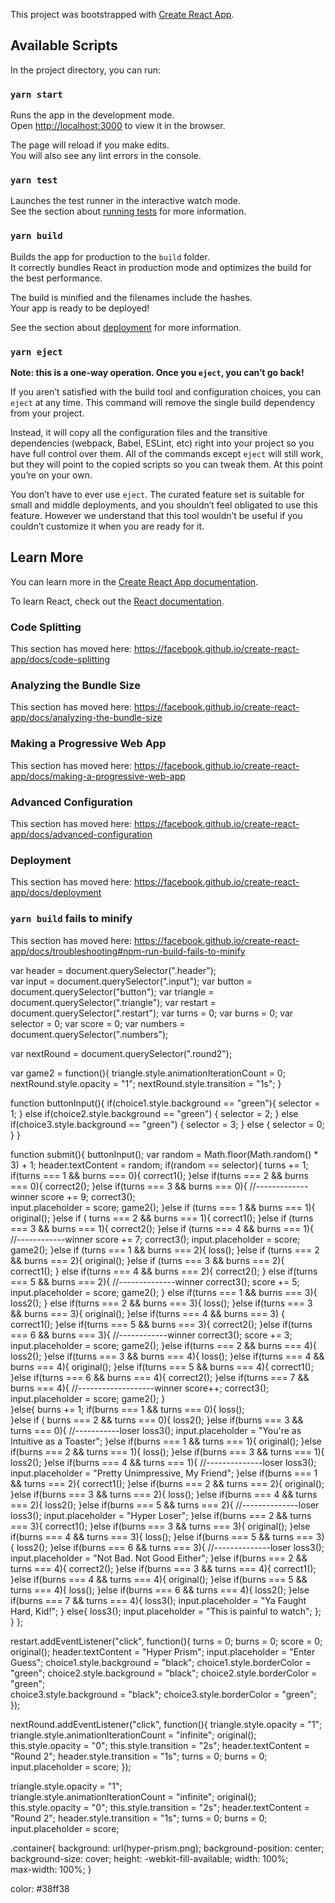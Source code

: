 This project was bootstrapped with [Create React App](https://github.com/facebook/create-react-app).

## Available Scripts

In the project directory, you can run:

### `yarn start`

Runs the app in the development mode.<br />
Open [http://localhost:3000](http://localhost:3000) to view it in the browser.

The page will reload if you make edits.<br />
You will also see any lint errors in the console.

### `yarn test`

Launches the test runner in the interactive watch mode.<br />
See the section about [running tests](https://facebook.github.io/create-react-app/docs/running-tests) for more information.

### `yarn build`

Builds the app for production to the `build` folder.<br />
It correctly bundles React in production mode and optimizes the build for the best performance.

The build is minified and the filenames include the hashes.<br />
Your app is ready to be deployed!

See the section about [deployment](https://facebook.github.io/create-react-app/docs/deployment) for more information.

### `yarn eject`

**Note: this is a one-way operation. Once you `eject`, you can’t go back!**

If you aren’t satisfied with the build tool and configuration choices, you can `eject` at any time. This command will remove the single build dependency from your project.

Instead, it will copy all the configuration files and the transitive dependencies (webpack, Babel, ESLint, etc) right into your project so you have full control over them. All of the commands except `eject` will still work, but they will point to the copied scripts so you can tweak them. At this point you’re on your own.

You don’t have to ever use `eject`. The curated feature set is suitable for small and middle deployments, and you shouldn’t feel obligated to use this feature. However we understand that this tool wouldn’t be useful if you couldn’t customize it when you are ready for it.

## Learn More

You can learn more in the [Create React App documentation](https://facebook.github.io/create-react-app/docs/getting-started).

To learn React, check out the [React documentation](https://reactjs.org/).

### Code Splitting

This section has moved here: https://facebook.github.io/create-react-app/docs/code-splitting

### Analyzing the Bundle Size

This section has moved here: https://facebook.github.io/create-react-app/docs/analyzing-the-bundle-size

### Making a Progressive Web App

This section has moved here: https://facebook.github.io/create-react-app/docs/making-a-progressive-web-app

### Advanced Configuration

This section has moved here: https://facebook.github.io/create-react-app/docs/advanced-configuration

### Deployment

This section has moved here: https://facebook.github.io/create-react-app/docs/deployment

### `yarn build` fails to minify

This section has moved here: https://facebook.github.io/create-react-app/docs/troubleshooting#npm-run-build-fails-to-minify







var header = document.querySelector(".header");  
var input = document.querySelector(".input"); 
var button = document.querySelector("button"); 
var triangle = document.querySelector(".triangle"); 
var restart = document.querySelector(".restart"); 
var turns = 0; 
var burns = 0;
var selector = 0; 
var score = 0; 
var numbers = document.querySelector(".numbers"); 

var nextRound = document.querySelector(".round2"); 





var game2 = function(){
  triangle.style.animationIterationCount = 0; 
  nextRound.style.opacity = "1"; 
  nextRound.style.transition = "1s"; 
}

function buttonInput(){
  if(choice1.style.background == "green"){
   selector = 1; 
} else if(choice2.style.background == "green") {
   selector = 2; 
} else if(choice3.style.background == "green") {
   selector = 3; 
} else {
 selector = 0;  
}
}


function submit(){
 buttonInput(); 
 var random = Math.floor(Math.random() * 3) + 1; 
 header.textContent = random;
  if(random == selector){
   turns += 1; 
    if(turns === 1 && burns === 0){
      correct1();
    }else if(turns === 2 && burns === 0){
      correct2();
    }else if(turns === 3 && burns === 0){  //-------------winner
      score += 9; 
      correct3();  
      input.placeholder = score; 
      game2(); 
    }else if (turns === 1 && burns === 1){
      original(); 
    }else if ( turns === 2 && burns === 1){
      correct1(); 
    }else if (turns === 3 && burns === 1){
      correct2(); 
    }else if (turns === 4 && burns === 1){ //------------winner 
      score += 7; 
      correct3();
      input.placeholder = score;  
      game2(); 
    }else if (turns === 1 && burns === 2){
      loss(); 
    }else if (turns === 2 && burns === 2){
      original(); 
    }else if (turns === 3 && burns === 2){
      correct1(); 
     } else if(turns === 4 && burns === 2){
      correct2(); 
     } else if(turns === 5 && burns === 2){  //--------------winner
      correct3();
      score += 5; 
      input.placeholder = score; 
      game2(); 
     } else if(turns === 1 && burns === 3){
       loss2(); 
     } else if(turns === 2 && burns === 3){
       loss(); 
     }else if(turns === 3 && burns === 3){
       original(); 
     }else if(turns === 4 && burns === 3) {
       correct1(); 
     }else if(turns === 5 && burns === 3){
       correct2(); 
     }else if(turns === 6 && burns === 3){ //------------winner
       correct3(); 
       score += 3; 
       input.placeholder = score; 
       game2(); 
     }else if(turns === 2 && burns === 4){
      loss2(); 
     }else if(turns === 3 && burns === 4){
      loss(); 
     }else if(turns === 4 && burns === 4){
      original(); 
     }else if(turns === 5 && burns === 4){
      correct1(); 
     }else if(turns === 6 && burns === 4){
      correct2(); 
     }else if(turns === 7 && burns === 4){ //-------------------winner
      score++; 
      correct3(); 
      input.placeholder = score; 
      game2(); 
     }   
  }else{ 
    burns += 1; 
     if(burns === 1 && turns === 0){
      loss();  
    }else if ( burns === 2 && turns === 0){
      loss2(); 
    }else if(burns === 3 && turns === 0){ //-----------loser
      loss3();
      input.placeholder = "You're as Intuitive as a Toaster"; 
    }else if(burns === 1 && turns === 1){
      original(); 
    }else if(burns === 2 && turns === 1){
      loss(); 
    }else if(burns === 3 && turns === 1){
      loss2(); 
    }else if(burns === 4 && turns === 1){  //--------------loser
      loss3(); 
      input.placeholder = "Pretty Unimpressive, My Friend";
    }else if(burns === 1 && turns === 2){
     correct1(); 
    }else if(burns === 2 && turns === 2){
      original(); 
    }else if(burns === 3 && turns === 2){
      loss(); 
    }else if(burns === 4 && turns === 2){
      loss2();
    }else if(burns === 5 && turns === 2){  //--------------loser
      loss3(); 
      input.placeholder = "Hyper Loser";
    }else if(burns === 2 && turns === 3){
      correct1(); 
    }else if(burns === 3 && turns === 3){
      original(); 
    }else if(burns === 4 && turns === 3){
     loss(); 
    }else if(burns === 5 && turns === 3){
     loss2(); 
    }else if(burns === 6 && turns === 3){  //--------------loser
     loss3(); 
     input.placeholder = "Not Bad. Not Good Either"; 
    }else if(burns === 2 && turns === 4){
     correct2(); 
    }else if(burns === 3 && turns === 4){
     correct1(); 
    }else if(burns === 4 && turns === 4){
     original(); 
    }else if(burns === 5 && turns === 4){
     loss(); 
    }else if(burns === 6 && turns === 4){
     loss2(); 
    }else if(burns === 7 && turns === 4){
     loss3(); 
     input.placeholder = "Ya Faught Hard, Kid!"; 
    }
     else{
      loss3(); 
      input.placeholder = "This is painful to watch"; 
     };
  } 
 }; 


restart.addEventListener("click", function(){
 turns = 0; 
 burns = 0; 
 score = 0; 
 original(); 
 header.textContent = "Hyper Prism"; 
 input.placeholder = "Enter Guess"; 
 choice1.style.background = "black";
 choice1.style.borderColor = "green";
 choice2.style.background = "black";
 choice2.style.borderColor = "green";  
 choice3.style.background = "black"; 
 choice3.style.borderColor = "green";  
});
 


nextRound.addEventListener("click", function(){
triangle.style.opacity = "1";  
triangle.style.animationIterationCount = "infinite"; 
original();
this.style.opacity = "0"; 
this.style.transition = "2s"; 
header.textContent = "Round 2"; 
header.style.transition = "1s"; 
turns = 0;
burns = 0; 
input.placeholder = score; 
}); 


triangle.style.opacity = "1";  
triangle.style.animationIterationCount = "infinite"; 
original();
this.style.opacity = "0"; 
this.style.transition = "2s"; 
header.textContent = "Round 2"; 
header.style.transition = "1s"; 
turns = 0;
burns = 0; 
input.placeholder = score; 




.container{
    background: url(hyper-prism.png);
    background-position: center; 
    background-size: cover; 
    height: -webkit-fill-available;
    width: 100%;    
    max-width: 100%;
}


color: #38ff38